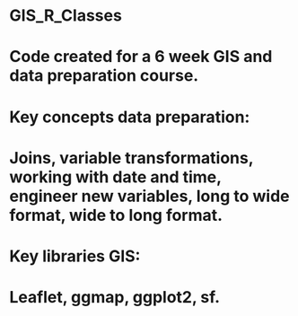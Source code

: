 # GIS_R_Classes

# Code created for a 6 week GIS and data preparation course. 

# Key concepts data preparation: 
# Joins, variable transformations, working with date and time, engineer new variables, long to wide format, wide to long format. 

# Key libraries GIS:

# Leaflet, ggmap, ggplot2, sf. 
